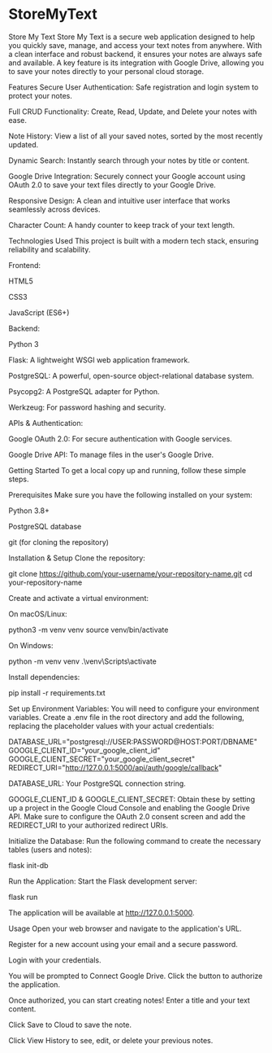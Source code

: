 # StoreMyText
Store My Text
Store My Text is a secure web application designed to help you quickly save, manage, and access your text notes from anywhere. With a clean interface and robust backend, it ensures your notes are always safe and available. A key feature is its integration with Google Drive, allowing you to save your notes directly to your personal cloud storage.

Features
Secure User Authentication: Safe registration and login system to protect your notes.

Full CRUD Functionality: Create, Read, Update, and Delete your notes with ease.

Note History: View a list of all your saved notes, sorted by the most recently updated.

Dynamic Search: Instantly search through your notes by title or content.

Google Drive Integration: Securely connect your Google account using OAuth 2.0 to save your text files directly to your Google Drive.

Responsive Design: A clean and intuitive user interface that works seamlessly across devices.

Character Count: A handy counter to keep track of your text length.

Technologies Used
This project is built with a modern tech stack, ensuring reliability and scalability.

Frontend:

HTML5

CSS3

JavaScript (ES6+)

Backend:

Python 3

Flask: A lightweight WSGI web application framework.

PostgreSQL: A powerful, open-source object-relational database system.

Psycopg2: A PostgreSQL adapter for Python.

Werkzeug: For password hashing and security.

APIs & Authentication:

Google OAuth 2.0: For secure authentication with Google services.

Google Drive API: To manage files in the user's Google Drive.

Getting Started
To get a local copy up and running, follow these simple steps.

Prerequisites
Make sure you have the following installed on your system:

Python 3.8+

PostgreSQL database

git (for cloning the repository)

Installation & Setup
Clone the repository:

git clone https://github.com/your-username/your-repository-name.git
cd your-repository-name

Create and activate a virtual environment:

On macOS/Linux:

python3 -m venv venv
source venv/bin/activate

On Windows:

python -m venv venv
.\venv\Scripts\activate

Install dependencies:

pip install -r requirements.txt

Set up Environment Variables:
You will need to configure your environment variables. Create a .env file in the root directory and add the following, replacing the placeholder values with your actual credentials:

DATABASE_URL="postgresql://USER:PASSWORD@HOST:PORT/DBNAME"
GOOGLE_CLIENT_ID="your_google_client_id"
GOOGLE_CLIENT_SECRET="your_google_client_secret"
REDIRECT_URI="http://127.0.0.1:5000/api/auth/google/callback"

DATABASE_URL: Your PostgreSQL connection string.

GOOGLE_CLIENT_ID & GOOGLE_CLIENT_SECRET: Obtain these by setting up a project in the Google Cloud Console and enabling the Google Drive API. Make sure to configure the OAuth 2.0 consent screen and add the REDIRECT_URI to your authorized redirect URIs.

Initialize the Database:
Run the following command to create the necessary tables (users and notes):

flask init-db

Run the Application:
Start the Flask development server:

flask run

The application will be available at http://127.0.0.1:5000.

Usage
Open your web browser and navigate to the application's URL.

Register for a new account using your email and a secure password.

Login with your credentials.

You will be prompted to Connect Google Drive. Click the button to authorize the application.

Once authorized, you can start creating notes! Enter a title and your text content.

Click Save to Cloud to save the note.

Click View History to see, edit, or delete your previous notes.
